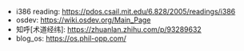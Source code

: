 - i386 reading: https://pdos.csail.mit.edu/6.828/2005/readings/i386
- osdev: https://wiki.osdev.org/Main_Page
- 知呼[术道经纬]: https://zhuanlan.zhihu.com/p/93289632
- blog_os: https://os.phil-opp.com/